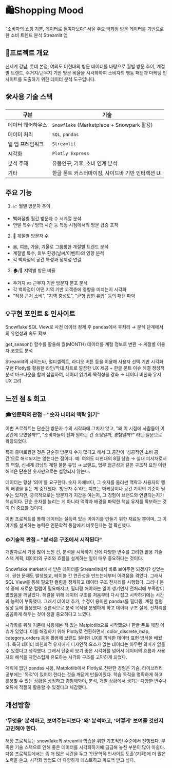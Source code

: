 # 🛍️Shopping Mood
“소비자의 쇼핑 기분, 데이터로 들여다보다”
서울 주요 백화점 방문 데이터를 기반으로 한 소비 트렌드 분석 Streamlit 앱

## 📌프로젝트 개요
신세계 강남, 롯데 본점, 여의도 더현대의 방문 데이터를 바탕으로
월별 방문 추이, 계절별 트렌드, 주거지/근무지 기반 방문 비율을 시각화하여
소비자의 행동 패턴과 마케팅 인사이트를 도출하기 위한 데이터 분석 도구입니다.

## 🛠️사용 기술 스택

| 구분           | 기술                                      |
| ------------ | --------------------------------------- |
| 데이터 웨어하우스 | `Snowflake` (Marketplace + Snowpark 활용) |
| 데이터 처리    | `SQL`, `pandas`                         |
| 웹 앱 프레임워크 | `Streamlit`                             |
| 시각화       | `Plotly Express`                        |
| 분석 주제     | 유동인구, 기후, 소비 연계 분석                      |
| 기타        | 한글 폰트 커스터마이징, 사이드바 기반 인터랙션 UI           |

## 주요 기능
1. 📈 월별 방문자 추이
- 백화점별 월간 방문자 수 시계열 분석
- 연말 특수 / 방학 시즌 등 특정 시점에서의 방문 급증 포착

2. 🌸 계절별 방문자 수
- 봄, 여름, 가을, 겨울로 그룹핑한 계절별 트렌드 분석
- 계절별 특수, 외부 환경(날씨/이벤트)의 영향 분석
- 각 백화점의 공간 특성과 정체성 연결

3. 🏠/🏢 지역별 방문 비율
- 주거지 vs 근무지 기반 방문자 분포 분석
- 각 백화점이 어떤 지역 기반 고객층에 영향을 미치는지 시각화
- "직장 근처 소비", "지역 충성도", "균형 잡힌 유입" 등의 패턴 파악

## 💡구현 포인트 & 인사이트
Snowflake SQL View로 사전 데이터 정제 후 pandas에서 후처리
→ 분석 단계에서의 유연성과 속도 확보

get_season() 함수를 활용해 월(MONTH) 데이터를 계절 정보로 변환
→ 계절별 이용자 코호트 분석

Streamlit의 사이드바, 멀티셀렉트, 라디오 버튼 등을 이용해 사용자 선택 기반 시각화 구현
Plotly를 활용한 라인/막대 차트로 깔끔한 UX 제공 + 한글 폰트 이슈 해결
정성적 분석 마크다운을 함께 삽입하여, 데이터 읽기의 목적성을 강화
→ 데이터 비친화 유저 UX 고려

## 느낀 점 & 회고

### 🎓인문학적 관점 - "숫자 너머의 맥락 읽기"
이번 프로젝트는 단순한 방문자 수의 시각화에 그치지 않고,
"왜 이 시점에 사람들이 이 공간에 모였을까?",
"소비자들이 진짜 원하는 건 쇼핑일까, 경험일까?"
라는 질문으로 확장되었다.

특히 흥미로웠던 것은 
단순히 방문자 수가 많다고 해서 그 공간이 '성공적인 소비 공간'으로 해석되지는 않는다는 점이다.
예: 여의도 더현대의 8월 상승 → 실내 피서처로서의 역할, 신세계 강남의 계절 불문 유입 → 브랜드, 업무 접근성과 같은 구조적 요인
이런 해석은 단순한 숫자만으로는 설명되지 않는다.

데이터는 항상 '의미'를 요구한다.
숫자 자체보다, 그 숫자를 둘러싼 맥락과 사용자의 행위 배경을 읽는 게 중요했다.
'방문자 수'라는 지표는 마케팅이나 공간 기획의 기준이 될 수는 있지만,
궁극적으로는 방문자가 지갑을 여는지,
그 경험이 브랜드와 연결되는지가 핵심이다. 단순 숫자를 늘리는 게 아니라
맥락과 배경을 파악한 핵심 유저를 확보하는 것이 더 중요할 것이다.

이번 프로젝트를 통해 데이터는 설득력 있는 이야기를 만들기 위한 재료일 뿐이며,
그 이야기를 설계하는 능력은 인문학적 통찰에서 비롯된다는 걸 확신했다.

### ⚙️기술적 관점 – "분석은 구조에서 시작된다"
개발자로서 가장 많이 느낀 건,
분석을 시작하기 전에 다양한 변수를 고려한 활용 기술 스택 계획, 
데이터의 구조와 흐름을 설계하는 일이 매우 중요하다는 것이다. 

Snowflake market에서 받은 데이터를 Streamlit에서 바로 보여주면 되겠지? 싶었는데,
권한 문제도 발생했고, 테이블 간 연관성을 만드는데부터 어려움을 겪었다.
그래서 SQL View를 통해 필요한 컬럼을 정제하고 데이터 구조 전처리를 시행했다.
그러나 분석 중에 새로운 컬럼이 필요해지고, 필터링 해야하는 일이 생기면서 전처리에 부족함이 많았음을 깨달았다.
해결을 위해 데이터 구조를 처음부터 다시 잡고 시작하기에는 시간과 능력이 부족했다.
그래서 데이터 추가, 수정이 용이한 pandas를 필터링, 계절 컬럼 생성 등에 활용했다.
결론적으로 분석 목적을 분명하게 하고 데이터 구조 설게, 전처리를 꼼꼼하게 해두는 것이 정말 중요하다고 느꼈다.

시각화를 위해 기존에 사용해본 적 있는 Matplotlib으로 시작했으나 한글 폰트 깨짐 이슈가 있었다.
이를 해결하기 위해 Plotly로 전환하면서,
color_discrete_map, category_orders 등을 활용해
브랜드 컬러와 UX를 의식한 데이터 표현 방식을 배웠다.
특히 데이터 비친화적 유저에게 디자인적 요소가 없는 데이터는
아무런 의미가 없을 수 있겠다고 생각했다.
그래서 단순히 보기 좋은 시각화를 넘어서
데이터의 흐름과 사용자의 해석을 자연스럽게 유도하는 시각화 구조를 고민하게 되었다.

계획에 없던 pandas 사용, Matplotlib에서 Plotly로 전환한 경험은
기술, 라이브러리 공부에는 '목적'이 있어야 한다는 것을 깨닫게 만들어줬다.
학습 목적을 명확하게 하고 활용할 수 있는 상황을 상정하고 경험해봐야,
분석, 개발 상황에서 생기는 다양한 변수나 오류에 적절히 활용할 수 있겠다고 체감했다.


## 개선방향
### '무엇을' 분석하고, 보여주는지보다 '왜' 분석하고, '어떻게' 보여줄 것인지 고민해야 한다.
해당 프로젝트는 snowflake와 streamlit 학습을 위한 기초적인 수준에서 진행됐다.
부족한 기술 스택으로 인해 좋은 데이터를 시각화하기에 급급해 놓친 부분이 많아 아쉽다.
다음 프로젝트에서는 좀 더 많은 시간을 두고 '인문학적 인사이트 도출'(기획)에 더 많은 노력을 쏟고,
시각화 방법도 더 다양하게 테스트하고 피드백 받고 싶다.

